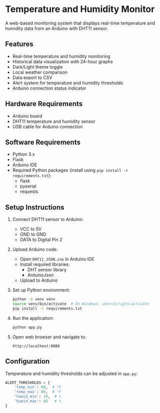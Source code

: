 # Temperature and Humidity Monitor

A web-based monitoring system that displays real-time temperature and humidity data from an Arduino with DHT11 sensor.

## Features

- Real-time temperature and humidity monitoring
- Historical data visualization with 24-hour graphs
- Dark/Light theme toggle
- Local weather comparison
- Data export to CSV
- Alert system for temperature and humidity thresholds
- Arduino connection status indicator

## Hardware Requirements

- Arduino board
- DHT11 temperature and humidity sensor
- USB cable for Arduino connection

## Software Requirements

- Python 3.x
- Flask
- Arduino IDE
- Required Python packages (install using `pip install -r requirements.txt`):
  - flask
  - pyserial
  - requests

## Setup Instructions

1. Connect DHT11 sensor to Arduino:
   - VCC to 5V
   - GND to GND
   - DATA to Digital Pin 2

2. Upload Arduino code:
   - Open `DHT11_JSON.ino` in Arduino IDE
   - Install required libraries:
     - DHT sensor library
     - ArduinoJson
   - Upload to Arduino

3. Set up Python environment:
   ```bash
   python -m venv venv
   source venv/bin/activate  # On Windows: venv\Scripts\activate
   pip install -r requirements.txt
   ```

4. Run the application:
   ```bash
   python app.py
   ```

5. Open web browser and navigate to:
   ```
   http://localhost:8080
   ```

## Configuration

Temperature and humidity thresholds can be adjusted in `app.py`:
```python
ALERT_THRESHOLDS = {
    'temp_min': 60,  # °F
    'temp_max': 80,  # °F
    'humid_min': 30,  # %
    'humid_max': 60   # %
}
``` 